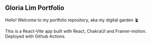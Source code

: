 ## Gloria Lim Portfolio

Hello! Welcome to my portfolio repository, aka my digital garden 🪴

This is a React-Vite app built with React, ChakraUI and Framer-motion.
Deployed with Github Actions.